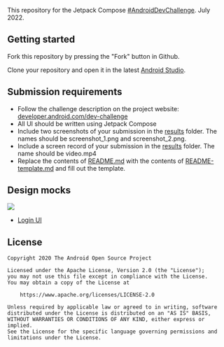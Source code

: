 
This repository for the Jetpack Compose [#AndroidDevChallenge](https://developer.android.com/dev-challenge). July 2022.

## Getting started
Fork this repository by pressing the "Fork" button in Github.

Clone your repository and open it in the latest [Android Studio](https://developer.android.com/studio/).

## Submission requirements
- Follow the challenge description on the project website: [developer.android.com/dev-challenge](https://developer.android.com/dev-challenge)
- All UI should be written using Jetpack Compose
- Include two screenshots of your submission in the [results](results) folder. The names should be
  screenshot_1.png and screenshot_2.png.
- Include a screen record of your submission in the [results](results) folder. The name should be
  video.mp4
- Replace the contents of [README.md](README.md) with the contents of [README-template.md](README-template.md) and fill out the template.


## Design mocks
![](https://i.ibb.co/b5bbXjf/LOGIN-UI-13-A.png)

* [Login UI](https://drive.google.com/file/d/1705K3Bdw3D6IxeaYupaQYfT40PuE2eh7/view?usp=sharing)

## License
```
Copyright 2020 The Android Open Source Project

Licensed under the Apache License, Version 2.0 (the "License");
you may not use this file except in compliance with the License.
You may obtain a copy of the License at

    https://www.apache.org/licenses/LICENSE-2.0

Unless required by applicable law or agreed to in writing, software
distributed under the License is distributed on an "AS IS" BASIS,
WITHOUT WARRANTIES OR CONDITIONS OF ANY KIND, either express or implied.
See the License for the specific language governing permissions and
limitations under the License.
```
